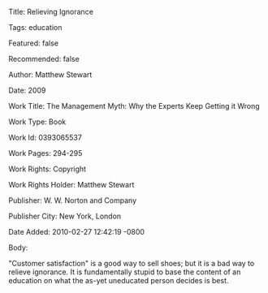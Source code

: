 Title:  Relieving Ignorance

Tags:   education

Featured: false

Recommended: false

Author: Matthew Stewart

Date:   2009

Work Title: The Management Myth: Why the Experts Keep Getting it Wrong

Work Type: Book

Work Id: 0393065537

Work Pages: 294-295

Work Rights: Copyright

Work Rights Holder: Matthew Stewart

Publisher: W. W. Norton and Company

Publisher City: New York, London

Date Added: 2010-02-27 12:42:19 -0800

Body: 

"Customer satisfaction" is a good way to sell shoes; but it is a bad way to relieve ignorance. It is fundamentally stupid to base the content of an education on what the as-yet uneducated person decides is best.

